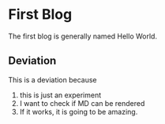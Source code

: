# First Blog
The first blog is generally named Hello World.

## Deviation
This is a deviation because
1. this is just an experiment
1. I want to check if MD can be rendered
1. If it works, it is going to be amazing.